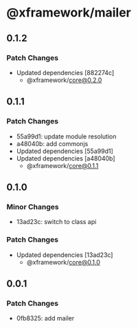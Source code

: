 # @xframework/mailer

## 0.1.2

### Patch Changes

- Updated dependencies [882274c]
  - @xframework/core@0.2.0

## 0.1.1

### Patch Changes

- 55a99d1: update module resolution
- a48040b: add commonjs
- Updated dependencies [55a99d1]
- Updated dependencies [a48040b]
  - @xframework/core@0.1.1

## 0.1.0

### Minor Changes

- 13ad23c: switch to class api

### Patch Changes

- Updated dependencies [13ad23c]
  - @xframework/core@0.1.0

## 0.0.1

### Patch Changes

- 0fb8325: add mailer
